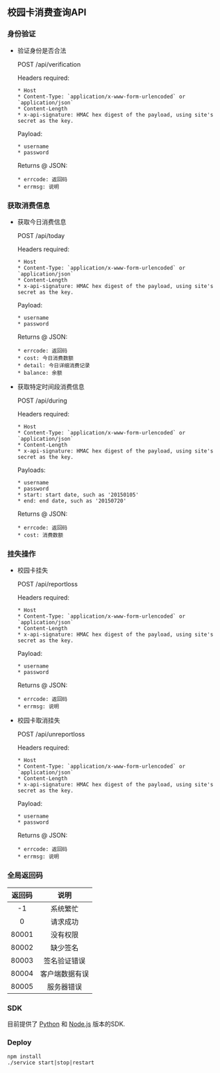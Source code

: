 校园卡消费查询API
---

### 身份验证

- 验证身份是否合法

    POST /api/verification

    Headers required:

      * Host
      * Content-Type: `application/x-www-form-urlencoded` or `application/json`
      * Content-Length
      * x-api-signature: HMAC hex digest of the payload, using site's secret as the key.

    Payload:

      * username
      * password

    Returns @ JSON:

      * errcode: 返回码
      * errmsg: 说明


### 获取消费信息

- 获取今日消费信息

    POST /api/today

    Headers required:

      * Host
      * Content-Type: `application/x-www-form-urlencoded` or `application/json`
      * Content-Length
      * x-api-signature: HMAC hex digest of the payload, using site's secret as the key.

    Payload:

      * username
      * password

    Returns @ JSON:

      * errcode: 返回码
      * cost: 今日消费数额
      * detail: 今日详细消费记录
      * balance: 余额


- 获取特定时间段消费信息

    POST /api/during

    Headers required:

      * Host
      * Content-Type: `application/x-www-form-urlencoded` or `application/json`
      * Content-Length
      * x-api-signature: HMAC hex digest of the payload, using site's secret as the key.

    Payloads:

      * username
      * password
      * start: start date, such as '20150105'
      * end: end date, such as '20150720'

    Returns @ JSON:

      * errcode: 返回码
      * cost: 消费数额

### 挂失操作

- 校园卡挂失

    POST /api/reportloss

    Headers required:

      * Host
      * Content-Type: `application/x-www-form-urlencoded` or `application/json`
      * Content-Length
      * x-api-signature: HMAC hex digest of the payload, using site's secret as the key.

    Payload:

      * username
      * password

    Returns @ JSON:

      * errcode: 返回码
      * errmsg: 说明

- 校园卡取消挂失

    POST /api/unreportloss

    Headers required:

      * Host
      * Content-Type: `application/x-www-form-urlencoded` or `application/json`
      * Content-Length
      * x-api-signature: HMAC hex digest of the payload, using site's secret as the key.

    Payload:

      * username
      * password

    Returns @ JSON:

      * errcode: 返回码
      * errmsg: 说明


### 全局返回码

|返回码|说明|
|:-:|:-:|
|-1|系统繁忙|
|0|请求成功|
|80001|没有权限|
|80002|缺少签名|
|80003|签名验证错误|
|80004|客户端数据有误|
|80005|服务器错误|

### SDK

目前提供了 [Python](sdk/python_sdk) 和 [Node.js](sdk/node-sdk) 版本的SDK.

### Deploy

```
npm install
./service start|stop|restart
```
